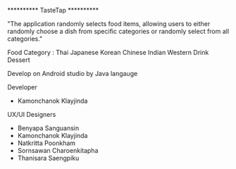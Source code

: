 ********** TasteTap **********

"The application randomly selects food items, allowing users to either randomly choose a dish from specific categories or randomly select from all categories."

Food Category : Thai Japanese Korean Chinese Indian Western Drink Dessert

Develop on Android studio by Java langauge

Developer 
- Kamonchanok Klayjinda

UX/UI Designers
- Benyapa Sanguansin
- Kamonchanok Klayjinda
- Natkritta Poonkham
- Sornsawan Charoenkitapha
- Thanisara Saengpiku